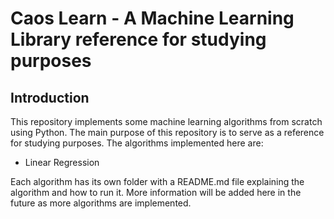 # Caos Learn - A Machine Learning Library reference for studying purposes

## Introduction

This repository implements some machine learning algorithms from scratch using Python. The main purpose of this repository is to serve as a reference for studying purposes. The algorithms implemented here are:

- Linear Regression

Each algorithm has its own folder with a README.md file explaining the algorithm and how to run it.
More information will be added here in the future as more algorithms are implemented.